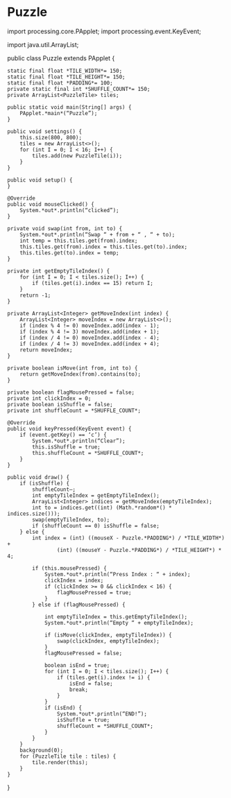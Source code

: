 # Puzzle
import processing.core.PApplet;
import processing.event.KeyEvent;

import java.util.ArrayList;

public class Puzzle extends PApplet {

    static final float *TILE_WIDTH*= 150;
    static final float *TILE_HEIGHT*= 150;
    static final float *PADDING*= 100;
    private static final int *SHUFFLE_COUNT*= 150;
    private ArrayList<PuzzleTile> tiles;

    public static void main(String[] args) {
        PApplet.*main*(“Puzzle”);
    }

    public void settings() {
        this.size(800, 800);
        tiles = new ArrayList<>();
        for (int I = 0; I < 16; I++) {
            tiles.add(new PuzzleTile(i));
        }
    }

    public void setup() {
    }

    @Override
    public void mouseClicked() {
        System.*out*.println(“clicked”);
    }

    private void swap(int from, int to) {
        System.*out*.println(“Swap “ + from + “ , “ + to);
        int temp = this.tiles.get(from).index;
        this.tiles.get(from).index = this.tiles.get(to).index;
        this.tiles.get(to).index = temp;
    }

    private int getEmptyTileIndex() {
        for (int I = 0; I < tiles.size(); I++) {
            if (tiles.get(i).index == 15) return I;
        }
        return -1;
    }

    private ArrayList<Integer> getMoveIndex(int index) {
        ArrayList<Integer> moveIndex = new ArrayList<>();
        if (index % 4 != 0) moveIndex.add(index - 1);
        if (index % 4 != 3) moveIndex.add(index + 1);
        if (index / 4 != 0) moveIndex.add(index - 4);
        if (index / 4 != 3) moveIndex.add(index + 4);
        return moveIndex;
    }

    private boolean isMove(int from, int to) {
        return getMoveIndex(from).contains(to);
    }

    private boolean flagMousePressed = false;
    private int clickIndex = 0;
    private boolean isShuffle = false;
    private int shuffleCount = *SHUFFLE_COUNT*;

    @Override
    public void keyPressed(KeyEvent event) {
        if (event.getKey() == ‘c’) {
            System.*out*.println(“Clear”);
            this.isShuffle = true;
            this.shuffleCount = *SHUFFLE_COUNT*;
        }
    }

    public void draw() {
        if (isShuffle) {
            shuffleCount—;
            int emptyTileIndex = getEmptyTileIndex();
            ArrayList<Integer> indices = getMoveIndex(emptyTileIndex);
            int to = indices.get((int) (Math.*random*() * indices.size()));
            swap(emptyTileIndex, to);
            if (shuffleCount == 0) isShuffle = false;
        } else {
            int index = (int) ((mouseX - Puzzle.*PADDING*) / *TILE_WIDTH*) +
                    (int) ((mouseY - Puzzle.*PADDING*) / *TILE_HEIGHT*) * 4;

            if (this.mousePressed) {
                System.*out*.println(“Press Index : “ + index);
                clickIndex = index;
                if (clickIndex >= 0 && clickIndex < 16) {
                    flagMousePressed = true;
                }
            } else if (flagMousePressed) {

                int emptyTileIndex = this.getEmptyTileIndex();
                System.*out*.println(“Empty “ + emptyTileIndex);

                if (isMove(clickIndex, emptyTileIndex)) {
                    swap(clickIndex, emptyTileIndex);
                }
                flagMousePressed = false;

                boolean isEnd = true;
                for (int I = 0; I < tiles.size(); I++) {
                    if (tiles.get(i).index != i) {
                        isEnd = false;
                        break;
                    }
                }
                if (isEnd) {
                    System.*out*.println(“END!”);
                    isShuffle = true;
                    shuffleCount = *SHUFFLE_COUNT*;
                }
            }
        }
        background(0);
        for (PuzzleTile tile : tiles) {
            tile.render(this);
        }
    }
}


